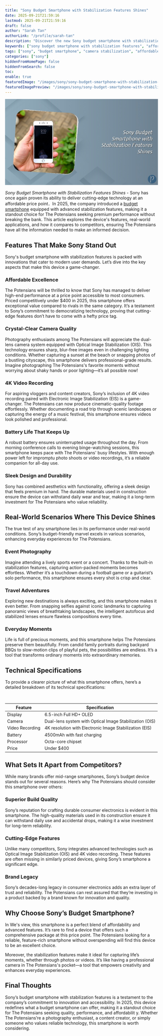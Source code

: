 ```yaml
---
title: "Sony Budget Smartphone with Stabilization Features Shines"
date: 2025-09-21T21:59:16
lastmod: 2025-09-21T21:59:16
draft: false
author: "Sarah Tan"
authorLink: "/profile/sarah-tan"
description: "Discover the new Sony budget smartphone with stabilization features, offering smooth video, crisp photos, and premium performance at an affordable price!"
keywords: ["sony budget smartphone with stabilization features", "affordable sony smartphone with stabilization", "sony smartphone stabilization technology"]
tags: ["sony", "budget smartphone", "camera stabilization", "affordable tech"]
categories: ["sony"]
hiddenFromHomePage: false
hiddenFromSearch: false
toc:
enable: true
featuredImage: "/images/sony/sony-budget-smartphone-with-stabilization-features-shines.jpg"
featuredImagePreview: "/images/sony/sony-budget-smartphone-with-stabilization-features-shines.jpg"
---
```


![Sony Budget Smartphone with Stabilization Features Shines](/images/sony/sony-budget-smartphone-with-stabilization-features-shines.jpg)


*Sony Budget Smartphone with Stabilization Features Shines* - Sony has once again proven its ability to deliver cutting-edge technology at an affordable price point．In 2025, the company introduced a [budget smartphone](/sony/sony-budget-smartphone-with-high-resolution-display) equipped with advanced stabilization features, making it a standout choice for The Potensians seeking premium performance without breaking the bank. This article explores the device's features, real-world applications, and how it compares to comp​etitors, ensuring The Potensians have all the information needed to make an informed decision.

## Features That Make Sony Stand Out

Sony's budget smartphone with stabilization features is packed with innovations that cater to modern user demands. Let’s dive into the key aspects that make this device a game-changer.

### Affordable Excellence

The Potensians will be thrilled to know that Sony has managed to deliver high-end performance at a price point accessible to most consumers. Priced competitively under $400 in 2025, this smartphone offers exceptional value compared to rivals in the same category. It’s a testament to Sony’s commitment to democratizing technology, proving that cutting-edge features don’t have to come with a hefty price tag.

### Crystal-Clear Camera Quality

Photography enthusiasts among The Potensians will appreciate the dual-lens camera system equipped with Optical Image Stabilization (OIS). This technology ensures sharp, blur-free images even in challenging lighting conditions. Whether capturing a sunset at the beach or snapping photos of a bustling cityscape, this smartphone delivers professional-grade results. Imagine photographing The Potensians's favorite moments without worrying about shaky hands or poor lighting—it’s all possible now!

### 4K Video Recording

For aspiring vloggers and content creators, Sony’s inclusion of 4K video recording paired with Electronic Image Stabilization (EIS) is a game-changer.  The Potensians can now produce cinematic-quality footage effortlessly. Whether documenting a road trip through scenic landscapes or capturing the energy of a music festival, this smartphone ensures videos look polished and professional.

### Battery Life That Keeps Up

A robust battery ensures uninterrupted usage thro​ughout the day. From morning conference calls to evening binge-watching sessions, this smartphone keeps pace with The Potensians' busy lifestyles. With enough power left for impromptu photo shoots or video recordings, it’s a reliable companion for all-day use.

### Sleek Design and Durability

Sony has combined aesthetics with functionality, offering a sleek design that feels premium in hand. The durable materials used in construction ensure the device can withstand daily wear and tear, making it a long-term investment for The Potensians who value reliability.

## Real-World Scenarios Where This Device Shines

The true test of any smartphone lies in its performance under real-world conditions. Sony’s budget-friendly marvel excels in various scenarios, enhancing everyday experiences for The Potensians.

### Event Photography

Imagine attending a lively sports event or a concert. Thanks to the built-in stabilization features, capturing action-packed moments becomes effortless. Whether it’s a touchdown during a football game or a guitarist’s solo performance, this smartphone ensures every shot is crisp and clear.

### Travel Adventures

Exploring new destinations is always exciting, and this smartphone makes it even better. From snapping selfies against iconic landmarks to capturing panoramic views of breathtaking landscapes, the intelligent autofocus and stabilized lenses ensure flawless compositions every time.

### Everyday Moments

Life is full of precious moments, and this smartphone helps The Potensians preserve them beautifully. From candid family portraits during backyard BBQs to slow-motion clips of playful pets, the possibilities are endless. It’s a tool that transforms ordinary moments into extraordinary memories.

## Technical Specifications

To provide a clearer picture of what this smartphone offers, here’s a detailed breakdown of its technical specifications:

<div class="table-responsive">
<table class="html-table">
<thead>
<tr>
<th>Feature</th>
<th>Specification</th>
</tr>
</thead>
<tbody>
<tr>
<td>Display</td>
<td>6.5-inch Full HD+ OLED</td>
</tr>
<tr>
<td>Camera</td>
<td>Dual-lens system with Optical Image Stabilization (OIS)</td>
</tr>
<tr>
<td>Video Recording</td>
<td>4K resolution with Electronic Image Stabilization (EIS)</td>
</tr>
<tr>
<td>Battery</td>
<td>4500mAh with fast charging</td>
</tr>​
<tr>
<td>Processor</td>
<td>Octa-core chipset</td>
</tr>
<tr>
<td>Price</td>
<td>Under $400</td>
</tr>
</tbody>
</table>
</div>

## What Sets It Apart from Competitors?

While many brands offer mid-range smartphones, Sony’s budget device stands out for several reasons. Here’s why The Potensians should consider this smartphone over others:

### Superior Build Quality

Sony’s reputation for crafting durable consumer electronics is evident in this smartphone. The high-quality materials used in its construction ensure it can withstand daily use and accidental drops, making it a wise investment for long-term reliability.

### Cutting-Edge Features

Unlike many competitors, Sony integrates advanced technologies such as Optical Image Stabilization (OIS) and 4K video recording. These features are often missing in similarly priced devices, giving Sony’s smartphone a significant edge.

### Brand Legacy

Sony’s decades-long legacy in consumer electronics adds an extra layer of trust and reliability. The Potensians can rest assured that they’re investing in a product backed by a brand known for innovation and quality.

## Why Choose Sony’s Budget Smartphone?

In We's view, this smartphone is a perfect blend of affordability and advanced features. It’s rare to find a device that offers such a comprehensive package at this price point. The Potensians looking for a reliable, feature-rich smartphone without overspending will find this device to be an excellent choice.

Moreover, the stabilization features make it ideal for capturing life’s moments, whether through photos or videos. It’s like having a professional camera in The Potensians's pocket—a tool that empowers creativity and enhances everyday​ experiences.

## Final Thoughts

Sony’s budget smartphone with stabilization features is a testament to the company’s commitment to innovation and accessibility.  In 2025, this device redefines what a budget smartphone can offer, making it a standout choice for The Potensians seeking quality, performance, and affordabilit y. Whether The Potensians’re a photography enthusiast, a content creator, or simply someone who values reliable technology, this smartphone is worth considering.
